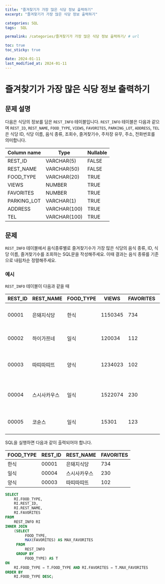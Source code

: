 ```yaml
---
title: "즐겨찾기가 가장 많은 식당 정보 출력하기"
excerpt: "즐겨찾기가 가장 많은 식당 정보 출력하기"

categories: SQL
tags:  SQL

permalink: /categories/즐겨찾기가 가장 많은 식당 정보 출력하기/ # url

toc: true
toc_sticky: true

date: 2024-01-11
last_modified_at: 2024-01-11
---
```


# 즐겨찾기가 가장 많은 식당 정보 출력하기

## 문제 설명

다음은 식당의 정보를 담은 `REST_INFO` 테이블입니다. `REST_INFO` 테이블은 다음과 같으며 `REST_ID`, `REST_NAME`, `FOOD_TYPE`, `VIEWS`, `FAVORITES`, `PARKING_LOT`, `ADDRESS`, `TEL`은 식당 ID, 식당 이름, 음식 종류, 조회수, 즐겨찾기수, 주차장 유무, 주소, 전화번호를 의미합니다.

| Column name | Type        | Nullable |
|-------------|-------------|----------|
| REST_ID     | VARCHAR(5)  | FALSE    |
| REST_NAME   | VARCHAR(50) | FALSE    |
| FOOD_TYPE   | VARCHAR(20) | TRUE     |
| VIEWS       | NUMBER      | TRUE     |
| FAVORITES   | NUMBER      | TRUE     |
| PARKING_LOT | VARCHAR(1)  | TRUE     |
| ADDRESS     | VARCHAR(100)| TRUE     |
| TEL         | VARCHAR(100)| TRUE     |

## 문제

`REST_INFO` 테이블에서 음식종류별로 즐겨찾기수가 가장 많은 식당의 음식 종류, ID, 식당 이름, 즐겨찾기수를 조회하는 SQL문을 작성해주세요. 이때 결과는 음식 종류를 기준으로 내림차순 정렬해주세요.

### 예시

`REST_INFO` 테이블이 다음과 같을 때

| REST_ID | REST_NAME | FOOD_TYPE | VIEWS  | FAVORITES | PARKING_LOT | ADDRESS                  | TEL          |
|---------|-----------|-----------|--------|-----------|-------------|--------------------------|--------------|
| 00001   | 은돼지식당  | 한식       | 1150345| 734       | N           | 서울특별시 중구 다산로 149 | 010-4484-8751|
| 00002   | 하이가쯔네  | 일식       | 120034 | 112       | N           | 서울시 중구 신당동 375-21 | NULL         |
| 00003   | 따띠따띠뜨  | 양식       | 1234023| 102       | N           | 서울시 강남구 신사동 627-3 1F | 02-6397-1023|
| 00004   | 스시사카우스 | 일식       | 1522074| 230       | N           | 서울시 서울시 강남구 신사동 627-27 | 010-9394-2554|
| 00005   | 코슌스     | 일식       | 15301  | 123       | N           | 서울특별시 강남구 언주로153길 | 010-1315-8729|

SQL을 실행하면 다음과 같이 출력되어야 합니다.

| FOOD_TYPE | REST_ID | REST_NAME | FAVORITES |
|-----------|---------|-----------|-----------|
| 한식       | 00001   | 은돼지식당  | 734       |
| 일식       | 00004   | 스시사카우스 | 230       |
| 양식       | 00003   | 따띠따띠뜨  | 102       |


```sql
SELECT 
    RI.FOOD_TYPE, 
    RI.REST_ID, 
    RI.REST_NAME, 
    RI.FAVORITES
FROM 
    REST_INFO RI
INNER JOIN 
    (SELECT 
         FOOD_TYPE, 
         MAX(FAVORITES) AS MAX_FAVORITES
     FROM 
         REST_INFO
     GROUP BY 
         FOOD_TYPE) AS T
ON 
    RI.FOOD_TYPE = T.FOOD_TYPE AND RI.FAVORITES = T.MAX_FAVORITES
ORDER BY 
    RI.FOOD_TYPE DESC;
```
